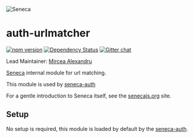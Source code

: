 ![Seneca](http://senecajs.org/files/assets/seneca-logo.png)

auth-urlmatcher
========================

[![npm version][npm-badge]][npm-url]
[![Dependency Status][david-badge]][david-url]
[![Gitter chat][gitter-badge]][gitter-url]

Lead Maintainer: [Mircea Alexandru](https://github.com/mirceaalexandru)

[Seneca](http://senecajs.org) internal module for url matching.

This module is used by [seneca-auth](https://www.npmjs.com/package/seneca-auth)

For a gentle introduction to Seneca itself, see the [senecajs.org](http://senecajs.org) site.

## Setup

No setup is required, this module is loaded by default by the [seneca-auth](https://www.npmjs.com/package/seneca-auth).

[npm-badge]: https://badge.fury.io/js/auth-urlmatcher.svg
[npm-url]: https://badge.fury.io/js/auth-urlmatcher
[david-badge]: https://david-dm.org/senecajs/aauth-urlmatcher.svg
[david-url]: https://david-dm.org/senecajs/auth-urlmatcher
[gitter-badge]: https://badges.gitter.im/senecajs/seneca.png
[gitter-url]: https://gitter.im/senecajs/seneca